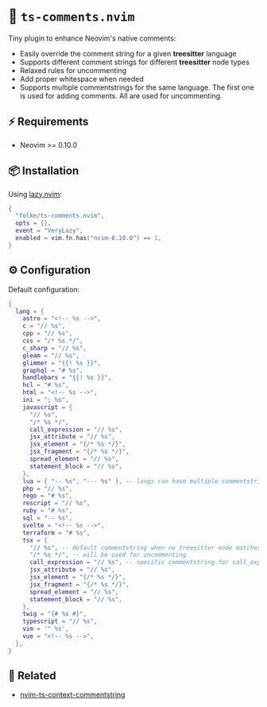 # 🚀 `ts-comments.nvim`

Tiny plugin to enhance Neovim's native comments:

- Easily override the comment string for a given **treesitter** language
- Supports different comment strings for different **treesitter** node types
- Relaxed rules for uncommenting
- Add proper whitespace when needed
- Supports multiple commentstrings for the same language.
  The first one is used for adding comments.
  All are used for uncommenting.

## ⚡️ Requirements

- Neovim >= 0.10.0

## 📦 Installation

Using [lazy.nvim](https://github.com/folke/lazy.nvim):

```lua
{
  "folke/ts-comments.nvim",
  opts = {},
  event = "VeryLazy",
  enabled = vim.fn.has("nvim-0.10.0") == 1,
}
```

## ⚙️ Configuration

Default configuration:

```lua
{
  lang = {
    astro = "<!-- %s -->",
    c = "// %s",
    cpp = "// %s",
    css = "/* %s */",
    c_sharp = "// %s",
    gleam = "// %s",
    glimmer = "{{! %s }}",
    graphql = "# %s",
    handlebars = "{{! %s }}",
    hcl = "# %s",
    html = "<!-- %s -->",
    ini = "; %s",
    javascript = {
      "// %s",
      "/* %s */",
      call_expression = "// %s",
      jsx_attribute = "// %s",
      jsx_element = "{/* %s */}",
      jsx_fragment = "{/* %s */}",
      spread_element = "// %s",
      statement_block = "// %s",
    },
    lua = { "-- %s", "--- %s" }, -- langs can have multiple commentstrings
    php = "// %s",
    rego = "# %s",
    rescript = "// %s",
    ruby = "# %s",
    sql = "-- %s",
    svelte = "<!-- %s -->",
    terraform = "# %s",
    tsx = {
      "// %s", -- default commentstring when no treesitter node matches
      "/* %s */", -- will be used for uncommenting
      call_expression = "// %s", -- specific commentstring for call_expression
      jsx_attribute = "// %s",
      jsx_element = "{/* %s */}",
      jsx_fragment = "{/* %s */}",
      spread_element = "// %s",
      statement_block = "// %s",
    },
    twig = "{# %s #}",
    typescript = "// %s",
    vim = '" %s',
    vue = "<!-- %s -->",
  },
}

```

## 🔗 Related

- [nvim-ts-context-commentstring](https://github.com/JoosepAlviste/nvim-ts-context-commentstring)
